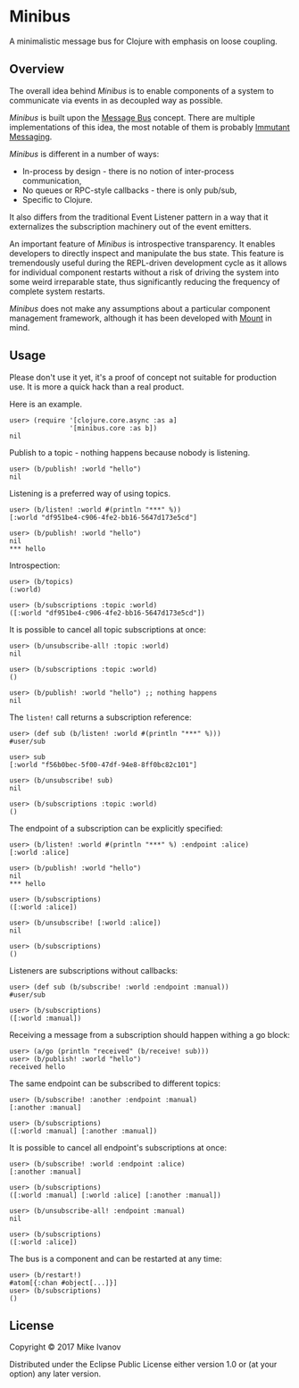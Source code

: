 # Minibus

A minimalistic message bus for Clojure with emphasis on loose coupling.

## Overview

The overall idea behind *Minibus* is to enable components of a system
to communicate via events in as decoupled way as possible. 

*Minibus* is built upon the
[Message Bus](https://msdn.microsoft.com/en-us/library/ff647328.aspx)
concept. There are multiple implementations of this idea, the most notable of them is probably 
[Immutant Messaging](http://immutant.org/documentation/current/apidoc/guide-messaging.html).
  
*Minibus* is different in a number of ways:

  * In-process by design - there is no notion of inter-process communication,
  * No queues or RPC-style callbacks - there is only pub/sub,
  * Specific to Clojure.

It also differs from the traditional Event Listener pattern in a way
that it externalizes the subscription machinery out of the event
emitters.

An important feature of *Minibus* is introspective transparency. It enables
developers to directly inspect and manipulate the bus state. This feature is
tremendously useful during the REPL-driven development cycle as it
allows for individual component restarts without a risk of driving the
system into some weird irreparable state, thus significantly reducing
the frequency of complete system restarts.

*Minibus* does not make any assumptions about a particular component
management framework, although it has been developed
with [Mount](https://github.com/tolitius/mount) in mind.

## Usage

Please don't use it yet, it's a proof of concept not suitable
for production use. It is more a quick hack than a real product.

Here is an example.

    user> (require '[clojure.core.async :as a]
                   '[minibus.core :as b])
    nil
    
Publish to a topic - nothing happens because nobody is listening.

    user> (b/publish! :world "hello")
    nil

Listening is a preferred way of using topics.

    user> (b/listen! :world #(println "***" %))
    [:world "df951be4-c906-4fe2-bb16-5647d173e5cd"]
    
    user> (b/publish! :world "hello")
    nil
    *** hello

Introspection:

    user> (b/topics)
    (:world)

    user> (b/subscriptions :topic :world)
    ([:world "df951be4-c906-4fe2-bb16-5647d173e5cd"])

It is possible to cancel all topic subscriptions at once:

    user> (b/unsubscribe-all! :topic :world)
    nil
    
    user> (b/subscriptions :topic :world)
    ()
    
    user> (b/publish! :world "hello") ;; nothing happens
    nil

The `listen!` call returns a subscription reference:

    user> (def sub (b/listen! :world #(println "***" %)))
    #user/sub
    
    user> sub
    [:world "f56b0bec-5f00-47df-94e8-8ff0bc82c101"]

    user> (b/unsubscribe! sub)
    nil
    
    user> (b/subscriptions :topic :world)
    ()
    
The endpoint of a subscription can be explicitly specified:

    user> (b/listen! :world #(println "***" %) :endpoint :alice)
    [:world :alice]
    
    user> (b/publish! :world "hello")
    nil
    *** hello

    user> (b/subscriptions)
    ([:world :alice])

    user> (b/unsubscribe! [:world :alice])
    nil

    user> (b/subscriptions)
    ()

Listeners are subscriptions without callbacks:

    user> (def sub (b/subscribe! :world :endpoint :manual))
    #user/sub

    user> (b/subscriptions)
    ([:world :manual])
    
Receiving a message from a subscription should happen withing a go block:

    user> (a/go (println "received" (b/receive! sub)))
    user> (b/publish! :world "hello")
    received hello

The same endpoint can be subscribed to different topics:

    user> (b/subscribe! :another :endpoint :manual)
    [:another :manual]

    user> (b/subscriptions)
    ([:world :manual] [:another :manual])
    
It is possible to cancel all endpoint's subscriptions at once:

    user> (b/subscribe! :world :endpoint :alice)
    [:another :manual]

    user> (b/subscriptions)
    ([:world :manual] [:world :alice] [:another :manual])
    
    user> (b/unsubscribe-all! :endpoint :manual)
    nil
    
    user> (b/subscriptions)
    ([:world :alice])
    
The bus is a component and can be restarted at any time:

    user> (b/restart!)
    #atom[{:chan #object[...]}]
    user> (b/subscriptions)
    ()


## License

Copyright © 2017 Mike Ivanov

Distributed under the Eclipse Public License either version 1.0 or (at
your option) any later version.
